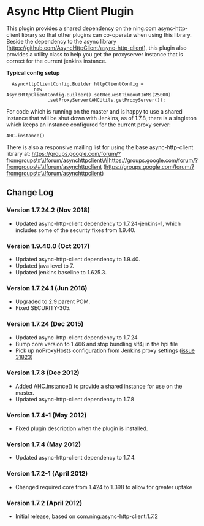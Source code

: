 # Async Http Client Plugin

This plugin provides a shared dependency on the ning.com
async-http-client library so that other plugins can co-operate when
using this library.  
Beside the dependency to the async library
(<https://github.com/AsyncHttpClient/async-http-client>), this plugin
also provides a utility class to help you get the proxyserver instance
that is correct for the current jenkins instance.

**Typical config setup**

``` syntaxhighlighter-pre
  AsyncHttpClientConfig.Builder httpClientConfig =
          new AsyncHttpClientConfig.Builder().setRequestTimeoutInMs(25000)
               .setProxyServer(AHCUtils.getProxyServer());
```

For code which is running on the master and is happy to use a shared
instance that will be shut down with Jenkins, as of 1.7.8, there is a
singleton which keeps an instance configured for the current proxy
server:

``` syntaxhighlighter-pre
AHC.instance()
```

There is also a responsive mailing list for using the base
async-http-client library
at: https://groups.google.com/forum/?fromgroups\#\\!forum/asynchttpclient\\\|https://groups.google.com/forum/?fromgroups\#\\!forum/asynchttpclient
(https://groups.google.com/forum/?fromgroups\#\\!forum/asynchttpclient)

## Change Log

### Version 1.7.24.2 (Nov 2018)

-   Updated async-http-client dependency to 1.7.24-jenkins-1, which
    includes some of the security fixes from 1.9.40.

### Version 1.9.40.0 (Oct 2017)

-   Updated async-http-client dependency to 1.9.40.
-   Updated java level to 7.
-   Updated jenkins baseline to 1.625.3.

### Version 1.7.24.1 (Jun 2016)

-   Upgraded to 2.9 parent POM.
-   Fixed SECURITY-305.

### Version 1.7.24 (Dec 2015)

-   Updated async-http-client dependency to 1.7.24
-   Bump core version to 1.466 and stop bundling slf4j in the hpi file
-   Pick up noProxyHosts configuration from Jenkins proxy settings
    ([issue 31823](https://issues.jenkins-ci.org/browse/JENKINS-31823))

### Version 1.7.8 (Dec 2012)

-   Added AHC.instance() to provide a shared instance for use on the
    master.
-   Updated async-http-client dependency to 1.7.8

### Version 1.7.4-1 (May 2012)

-   Fixed plugin description when the plugin is installed.

### Version 1.7.4 (May 2012)

-   Updated async-http-client dependency to 1.7.4.

### Version 1.7.2-1 (April 2012)

-   Changed required core from 1.424 to 1.398 to allow for greater
    uptake

### Version 1.7.2 (April 2012)

-   Initial release, based on com.ning:async-http-client:1.7.2
